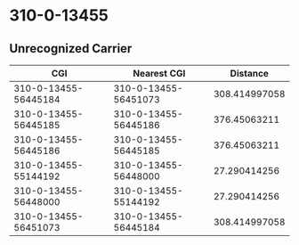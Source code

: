 # 310-0-13455
## Unrecognized Carrier


| CGI | Nearest CGI | Distance |
|-----|-------------|----------|
| 310-0-13455-56445184 | 310-0-13455-56451073 | 308.414997058 |
| 310-0-13455-56445185 | 310-0-13455-56445186 | 376.45063211 |
| 310-0-13455-56445186 | 310-0-13455-56445185 | 376.45063211 |
| 310-0-13455-55144192 | 310-0-13455-56448000 | 27.290414256 |
| 310-0-13455-56448000 | 310-0-13455-55144192 | 27.290414256 |
| 310-0-13455-56451073 | 310-0-13455-56445184 | 308.414997058 |
